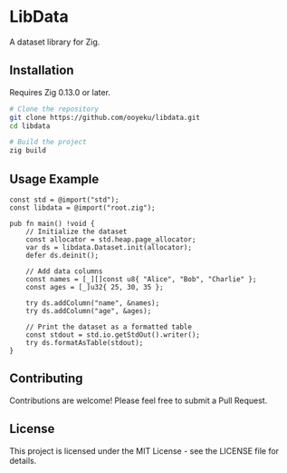 # LibData

A dataset library for Zig.


## Installation

Requires Zig 0.13.0 or later.

```bash
# Clone the repository
git clone https://github.com/ooyeku/libdata.git
cd libdata

# Build the project
zig build
```

## Usage Example

```zig
const std = @import("std");
const libdata = @import("root.zig");

pub fn main() !void {
    // Initialize the dataset
    const allocator = std.heap.page_allocator;
    var ds = libdata.Dataset.init(allocator);
    defer ds.deinit();

    // Add data columns
    const names = [_][]const u8{ "Alice", "Bob", "Charlie" };
    const ages = [_]u32{ 25, 30, 35 };
    
    try ds.addColumn("name", &names);
    try ds.addColumn("age", &ages);

    // Print the dataset as a formatted table
    const stdout = std.io.getStdOut().writer();
    try ds.formatAsTable(stdout);
}
```
## Contributing

Contributions are welcome! Please feel free to submit a Pull Request.

## License

This project is licensed under the MIT License - see the LICENSE file for details.

